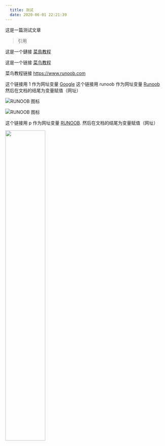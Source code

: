 ```yaml
---
  title: 测试
  date: 2020-06-01 22:21:39
---
```


这是一篇测试文章

>引用

这是一个鏈接 [菜鳥教程](https://www.runoob.com)

这是一个链接 [菜鸟教程](https://www.runoob.com)

菜鸟教程链接 <https://www.runoob.com>

这个链接用 1 作为网址变量 [Google][1]
这个链接用 runoob 作为网址变量 [Runoob][runoob]
然后在文档的结尾为变量赋值（网址）

[1]: http://www.google.com/
[runoob]: http://www.runoob.com/

![RUNOOB 图标](http://static.runoob.com/images/runoob-logo.png)

![RUNOOB 图标](http://static.runoob.com/images/runoob-logo.png "RUNOOB")

这个链接用 p 作为网址变量 [RUNOOB][p].
然后在文档的结尾为变量赋值（网址）

[p]: http://static.runoob.com/images/runoob-logo.png

<img src="http://static.runoob.com/images/runoob-logo.png" width="50%">

